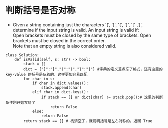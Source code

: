 # 判断括号是否对称
- Given a string containing just the characters '(', ')', '{', '}', '[' ,']', determine if the input string is valid.
 An input string is valid if:  
    Open brackets must be closed by the same type of brackets.
    Open brackets must be closed in the correct order.  
Note that an empty string is also considered valid.
```
class Solution:
    def isValid(self, s: str) -> bool:
        stack = []
        dict = {"]":"[",")":"(","}":"{"} #字典的定义差点忘了格式，还有这里的 key-value 的括号是反着的，这样更加容易匹配
        for char in s:
            if char in dict.values():
                stack.append(char)
            elif char in dict.keys():
                if stack == [] or dict[char] != stack.pop():# 这里的判断条件刚开始写错了
                    return False
            else:
                return False
        return stack == [] # 栈清空了，就说明括号是左右对称的，返回 True
    
```
